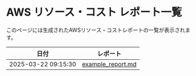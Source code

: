 # AWS リソース・コスト レポート一覧

このページには生成されたAWSリソース・コストレポートの一覧が表示されます。

| 日付 | レポート |
| ---- | ------ |
| 2025-03-22 09:15:30 | [example_report.md](./example_report.md) |
